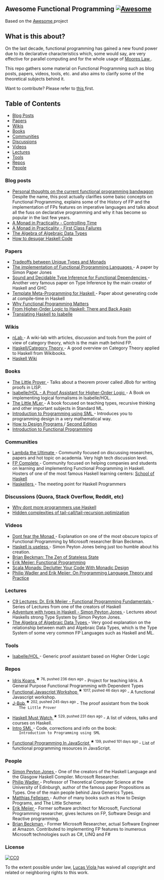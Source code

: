 <h2>
 Awesome Functional Programming
 <a href="https://github.com/sindresorhus/awesome">
  <img alt="Awesome" src="https://cdn.rawgit.com/sindresorhus/awesome/d7305f38d29fed78fa85652e3a63e154dd8e8829/media/badge.svg"/>
 </a>
</h2>
<p>
 Based on the
 <a href="https://github.com/sindresorhus/awesome/">
  Awesome
 </a>
 project
</p>
<h2>
 What is this about?
</h2>
<p>
 On the last decade, functional programming has gained a new found power due to its
declarative characteristics which, some would say, are very effective for parallel computing
and for the whole usage of
 <a href="https://en.wikipedia.org/wiki/Moore%27s_law">
  Moores Law
 </a>
 .
</p>
<p>
 This repo gathers some material on Functional Programming such as blog posts, papers, videos,
tools, etc. and also aims to clarify some of the theoretical subjects behind it.
</p>
<p>
 Want to contribute? Please refer to
 <a href="https://github.com/lucasviola/awesome-functional-programming/blob/master/contributing.md">
  this
 </a>
 first.
</p>
<h2>
 Table of Contents
</h2>
<ul>
 <li>
  <a href="#blog-posts">
   Blog Posts
  </a>
 </li>
 <li>
  <a href="#papers">
   Papers
  </a>
 </li>
 <li>
  <a href="#wikis">
   Wikis
  </a>
 </li>
 <li>
  <a href="#books">
   Books
  </a>
 </li>
 <li>
  <a href="#communities">
   Communities
  </a>
 </li>
 <li>
  <a href="#discussions-quora-stack-overflow-reddit-etc">
   Discussions
  </a>
 </li>
 <li>
  <a href="#videos">
   Videos
  </a>
 </li>
 <li>
  <a href="#blog-posts">
   Lectures
  </a>
 </li>
 <li>
  <a href="#tools">
   Tools
  </a>
 </li>
 <li>
  <a href="#repos">
   Repos
  </a>
 </li>
 <li>
  <a href="#people">
   People
  </a>
 </li>
</ul>
<h3>
 Blog posts
</h3>
<ul>
 <li>
  <a href="http://www.akitaonrails.com/2015/10/28/personal-thoughts-on-the-current-functional-programming-bandwagon">
   Personal thoughts on the current functional programming bandwagon
  </a>
  Despite the name, this post actually clarifies some baisc concepts on Functional Programming, explains some of the History of FP and the implementation of FPs features on imperative languages and talks about all the fuss on declarative programming and why it has become so popular in the last few years.
 </li>
 <li>
  <a href="http://robotlolita.me/2014/03/20/a-monad-in-practicality-controlling-time.html">
   A Monad in Practicality - Controlling Time
  </a>
 </li>
 <li>
  <a href="http://robotlolita.me/2013/12/08/a-monad-in-practicality-first-class-failures.html">
   A Monad in Practicality - First Class Failures
  </a>
 </li>
 <li>
  <a href="http://chris-taylor.github.io/blog/2013/02/10/the-algebra-of-algebraic-data-types/">
   The Algebra of Algebraic Data Types
  </a>
 </li>
 <li>
  <a href="http://www.haskellforall.com/2014/10/how-to-desugar-haskell-code.html">
   How to desugar Haskell Code
  </a>
 </li>
</ul>
<h3>
 Papers
</h3>
<ul>
 <li>
  <a href="http://lambda-the-ultimate.org/node/1180">
   Tradeoffs between Unique Types and Monads
  </a>
 </li>
 <li>
  <a href="http://research.microsoft.com/en-us/um/people/simonpj/papers/slpj-book-1987/start.htm">
   The implementation of Functional Programming Languages
  </a>
  - A paper by Simon Paper Jones
 </li>
 <li>
  <a href="http://research.microsoft.com/en-us/um/people/simonpj/papers/fd-chr/esop04.pdf">
   Sound and Decidable Type Inference for Functional Dependencies
  </a>
  - Another very famous paper on Type Inference by the main creator of Haskell and GHC
 </li>
 <li>
  <a href="http://research.microsoft.com/en-us/um/people/simonpj/papers/meta-haskell/meta-haskell.pdf">
   Template Meta-Programming for Haskell
  </a>
  - Paper about generating code at compile-time in Haskell
 </li>
 <li>
  <a href="http://www.cs.kent.ac.uk/people/staff/dat/miranda/whyfp90.pdf">
   Why Functional Programming Matters
  </a>
 </li>
 <li>
  <a href="http://isabelle.in.tum.de/~haftmann/pdf/from_hol_to_haskell_haftmann.pdf">
   From Higher-Order Logic to Haskell: There and Back Again
  </a>
 </li>
 <li>
  <a href="http://es.cs.uni-kl.de/events/TPHOLs-2007/proceedings/B-178.pdf">
   Translating Haskell to Isabelle
  </a>
 </li>
</ul>
<h3>
 Wikis
</h3>
<ul>
 <li>
  <a href="http://ncatlab.org/nlab/show/HomePage">
   nLab
  </a>
  - A wiki-lab with articles, discussion and tools from the point of view of category theory, which is the main math behind FP.
 </li>
 <li>
  <a href="https://en.wikibooks.org/wiki/Haskell/Category_theory">
   Haskell/Category Theory
  </a>
  - A good overview on Category Theory applied to Haskell from Wikibooks.
 </li>
 <li>
  <a href="https://wiki.haskell.org/Haskell">
   Haskell Wiki
  </a>
 </li>
</ul>
<h3>
 Books
</h3>
<ul>
 <li>
  <a href="https://books.google.com.br/books?id=I9E_CgAAQBAJ&pg=PR13#v=onepage&q&f=false">
   The Little Prover
  </a>
  - Talks about
a theorem prover called JBob for writing proofs in LISP.
 </li>
 <li>
  <a href="http://isabelle.in.tum.de/doc/tutorial.pdf">
   Isabelle/HOL - A Proof Assistant for Higher-Order Logic
  </a>
  - A Book on implementing logical formalisms in Isabelle/HOL.
 </li>
 <li>
  <a href="http://www.ccs.neu.edu/home/matthias/BTML/">
   The Little MLer
  </a>
  - A book focused on teaching types, recursive thinking and other important subjects in Standard ML.
 </li>
 <li>
  <a href="http://catalogue.pearsoned.co.uk/educator/product/Introduction-to-Programming-using-SML/9780201398205.page">
   Introduction to Programming using SML
  </a>
  - Introduces you to programming design in a very mathematical way.
 </li>
 <li>
  <a href="http://www.htdp.org/">
   How to Design Programs
  </a>
  /
  <a href="http://www.ccs.neu.edu/home/matthias/HtDP2e/">
   Second Edition
  </a>
 </li>
 <li>
  <a href="http://www.amazon.com/Introduction-Functional-Programming-International-Computing/dp/0134841891">
   Introduction to Functional Programming
  </a>
 </li>
</ul>
<h3>
 Communities
</h3>
<ul>
 <li>
  <a href="http://lambda-the-ultimate.org/">
   Lambda the Ultimate
  </a>
  - Community focused on discussing researches, papers
and hot topic on academia. Very high tech discussion level.
 </li>
 <li>
  <a href="https://www.fpcomplete.com/">
   FP Complete
  </a>
  - Community focused on helping companies and students on learning and implementing Functional Programming in Haskell. Hosters of one of the most famous Haskell learning centers:
  <a href="https://www.schoolofhaskell.com/school">
   School of Haskell
  </a>
 </li>
 <li>
  <a href="http://www.haskellers.com/">
   Haskellers
  </a>
  - The meeting point for Haskell Programmers
 </li>
</ul>
<h3>
 Discussions (Quora, Stack Overflow, Reddit, etc)
</h3>
<ul>
 <li>
  <a href="https://www.quora.com/Why-dont-more-programmers-use-Haskell">
   Why dont more programmers use Haskell
  </a>
 </li>
 <li>
  <a href="http://lambda-the-ultimate.org/classic/message1532.html">
   Hidden complexities of tail-call/tail-recursion optimization
  </a>
 </li>
</ul>
<h3>
 Videos
</h3>
<ul>
 <li>
  <a href="https://www.youtube.com/watch?v=ZhuHCtR3xq8">
   Dont fear the Monad
  </a>
  - Explanation on
one of the most obscure topics of Functional Programming by Microsoft researcher Brian Beckman.
 </li>
 <li>
  <a href="https://www.youtube.com/watch?v=iSmkqocn0oQ">
   Haskell is useless
  </a>
  - Simon Peyton Jones being
just too humble about his creation.
 </li>
 <li>
  <a href="https://www.youtube.com/watch?v=XxzzJiXHOJs">
   Brian Beckman: The Zen of Stateless State
  </a>
 </li>
 <li>
  <a href="https://www.youtube.com/watch?v=z0N1aZ6SnBk">
   Erik Meijer: Functional Programming
  </a>
 </li>
 <li>
  <a href="https://www.youtube.com/watch?v=Mw_Jnn_Y5iA">
   Scala Monads: Declutter Your Code With Monadic Design
  </a>
 </li>
 <li>
  <a href="https://www.youtube.com/watch?v=9SBR_SnrEiI">
   Philip Wadler and Erik Meijer: On Programming Language Theory and Practice
  </a>
 </li>
</ul>
<h3>
 Lectures
</h3>
<ul>
 <li>
  <a href="https://www.youtube.com/playlist?list=PLTA0Ta9Qyspa5Nayx0VCHj5AHQJqp1clD">
   C9 Lectures: Dr. Erik Meijer - Functional Programming Fundamentals
  </a>
  - Series of Lectures from one of the creators of Haskell
 </li>
 <li>
  <a href="https://www.youtube.com/watch?v=6COvD8oynmI&list=RD6COvD8oynmI#t=0">
   Adventure with types in Haskell - Simon Peyton Jones
  </a>
  - Lectures about Haskells strong Type System by Simon Peyton Jones.
 </li>
 <li>
  <a href="https://www.youtube.com/watch?v=YScIPA8RbVE">
   The Algebra of Algebraic Data Types
  </a>
  - Very good explanation
on the relationship between math and Algebraic Data Types, which is the Type System of some very common FP Languages such as Haskell and ML.
 </li>
</ul>
<h3>
 Tools
</h3>
<ul>
 <li>
  <a href="https://www.cl.cam.ac.uk/research/hvg/Isabelle/">
   Isabelle/HOL
  </a>
  - Generic proof assistant based on Higher Order Logic
 </li>
</ul>
<h3>
 Repos
</h3>
<ul>
 <li>
  <a href="https://github.com/idris-hackers/idris-koans">
   Idris Koans
  </a>
  <sup>
   &#9733 76, pushed 236 days ago
  </sup>
  - Project for teaching Idris. A General Purpose Functional Programming with Dependent Types
 </li>
 <li>
  <a href="https://github.com/timoxley/functional-javascript-workshop">
   Functional Javascript Workshop
  </a>
  <sup>
   &#9733 1017, pushed 46 days ago
  </sup>
  - A functional Javascript workshop.
 </li>
 <li>
  <a href="https://github.com/the-little-prover/j-bob">
   J-Bob
  </a>
  <sup>
   &#9733 202, pushed 245 days ago
  </sup>
  - The proof assistant from the book
  <code>
   The Little Prover
  </code>
 </li>
 <li>
  <a href="https://github.com/olehkuchuk/haskell-must-watch">
   Haskell Must Watch
  </a>
  <sup>
   &#9733 529, pushed 231 days ago
  </sup>
  - A list of videos, talks and courses on Haskell.
 </li>
 <li>
  <a href="http://www.it.dtu.dk/introSML/">
   Intro SML
  </a>
  - Code, corrections and info on the book:
  <code>
   Introduction to Programming using SML
  </code>
 </li>
 <li>
  <a href="https://github.com/busypeoples/functional-programming-javascript">
   Functional Programming In JavaScript
  </a>
  <sup>
   &#9733 139, pushed 101 days ago
  </sup>
  - List of functional programming resources in JavaScript.
 </li>
</ul>
<h3>
 People
</h3>
<ul>
 <li>
  <a href="http://research.microsoft.com/en-us/people/simonpj/">
   Simon Peyton Jones
  </a>
  - One of the creators of the Haskell Language and the Glasgow Haskell Compiler. Microsoft Researcher.
 </li>
 <li>
  <a href="http://homepages.inf.ed.ac.uk/wadler/">
   Philip Wadler
  </a>
  - Professor of Theoretical Computer Science at the University of Edinburgh, author of the famous paper Propositions as Types. One of the main people behind Java Generics Types.
 </li>
 <li>
  <a href="http://www.ccs.neu.edu/home/matthias/">
   Matthias Felleisen
  </a>
  - Author of many books such as How to Design Programs, and The Little Schemer.
 </li>
 <li>
  <a href="https://www.linkedin.com/pub/erik-meijer/0/5ba/924">
   Erik Meijer
  </a>
  - Former software architect for Microsoft, Functional Programming researcher, gives lectures on FP, Software Design and Reactive programming.
 </li>
 <li>
  <a href="https://www.linkedin.com/in/brianbeckman">
   Brian Beckman
  </a>
  - Former Microsoft Researcher, actual Software Engineer at Amazon. Contributed to implementing FP features to inumerous Microsoft technologies such as C#, LINQ and F#
 </li>
</ul>
<h3>
 License
</h3>
<p>
 <a href="https://creativecommons.org/publicdomain/zero/1.0/">
  <img alt="CC0" src="https://i.creativecommons.org/p/zero/1.0/88x31.png"/>
 </a>
</p>
<p>
 To the extent possible under law,
 <a href="http://lucasviola.github.io">
  Lucas Viola
 </a>
 has waived all copyright and related or neighboring rights to this work.
</p>
